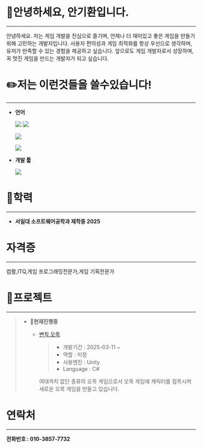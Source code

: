 # 👋안녕하세요, 안기환입니다.
---
안녕하세요. 저는 게임 개발을 진심으로 즐기며, 언제나 더 재미있고 좋은 게임을 만들기 위해 고민하는 개발자입니다. 사용자 편의성과 게임 최적화를 항상 우선으로 생각하며, 유저가 만족할 수 있는 경험을 제공하고 싶습니다. 앞으로도 게임 개발자로서 성장하며, 꼭 멋진 게임을 만드는 개발자가 되고 싶습니다.
# ✏️저는 이런것들을 쓸수있습니다!
---
* **언어**

  <img src="https://img.shields.io/badge/C-00599C?style=flat-square&logo=C&logoColor=white"/></a>
  <img src="https://img.shields.io/badge/C++-00599C?style=flat-square&logo=C%2B%2B&logoColor=white"/></a>
  
  <img src="https://img.shields.io/badge/c%23-%23239120?style=flat-square&logo=C-Sharp&logoColor=white"/></a>
  
  <img src="https://img.shields.io/badge/java-%23ED8B00?style=flat-square&logo=openjdk&logoColor=white"/></a>
* **개발 툴**

  [<img src="https://img.shields.io/badge/unity-%23000000?style=flat-square&logo=unity&logoColor=white"/></a>](./UnityHaks "변칙오목")
# 📖학력
---
* **서일대 소프트웨어공학과 재학중 2025**

# 자격증
---
컴활,ITQ,게임 프로그래밍전문가,게임 기획전문가

# 📄프로젝트
---
>* 📝**현재진행중**
>    * [변칙 오목](https://github.com/JIN-YOO-YU/Omok "변칙 오목" )
>       >+ 개발기간 : 2025-03-11 ~
>        >+ 역할 : 미정
>        >+ 사용엔진 : Unity
>        >+ Language : C#
>      
>      여태까지 없던 종류의 오목 게임으로서 오목 게임에 캐릭터를 접목시켜 새로운 오목 게임을 만들고 있습니다.
# 연락처
---
**전화번호 : 010-3857-7732**
